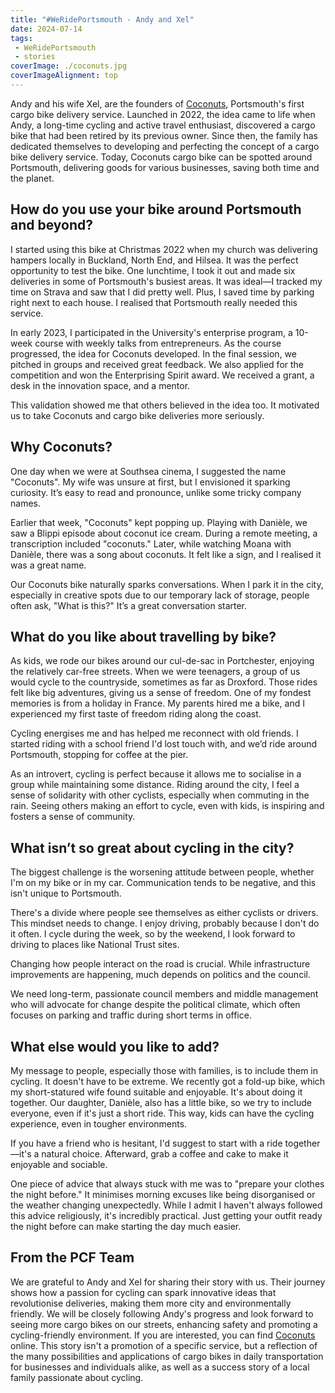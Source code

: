 ```yaml
---
title: "#WeRidePortsmouth - Andy and Xel"
date: 2024-07-14
tags:
 - WeRidePortsmouth
 - stories
coverImage: ./coconuts.jpg
coverImageAlignment: top
---
```


Andy and his wife Xel, are the founders of [Coconuts](http://coconuts.delivery), Portsmouth's first cargo bike delivery service. Launched in 2022, the idea came to life when Andy, a long-time cycling and active travel enthusiast, discovered a cargo bike that had been retired by its previous owner. Since then, the family has dedicated themselves to developing and perfecting the concept of a cargo bike delivery service. Today, Coconuts cargo bike can be spotted around Portsmouth, delivering goods for various businesses, saving both time and the planet.

## How do you use your bike around Portsmouth and beyond?

I started using this bike at Christmas 2022 when my church was delivering hampers locally in Buckland, North End, and Hilsea. It was the perfect opportunity to test the bike. One lunchtime, I took it out and made six deliveries in some of Portsmouth's busiest areas. It was ideal—I tracked my time on Strava and saw that I did pretty well. Plus, I saved time by parking right next to each house. I realised that Portsmouth really needed this service. 

In early 2023, I participated in the University's enterprise program, a 10-week course with weekly talks from entrepreneurs. As the course progressed, the idea for Coconuts developed. In the final session, we pitched in groups and received great feedback. We also applied for the competition and won the Enterprising Spirit award. We received a grant, a desk in the innovation space, and a mentor. 

This validation showed me that others believed in the idea too. It motivated us to take Coconuts and cargo bike deliveries more seriously.

## Why Coconuts?

One day when we were at Southsea cinema, I suggested the name "Coconuts". My wife was unsure at first, but I envisioned it sparking curiosity. It’s easy to read and pronounce, unlike some tricky company names.

Earlier that week, "Coconuts" kept popping up. Playing with Danièle, we saw a Blippi episode about coconut ice cream. During a remote meeting, a transcription included "coconuts." Later, while watching Moana with Danièle, there was a song about coconuts. It felt like a sign, and I realised it was a great name.

Our Coconuts bike naturally sparks conversations. When I park it in the city, especially in creative spots due to our temporary lack of storage, people often ask, "What is this?" It’s a great conversation starter.

## What do you like about travelling by bike?

As kids, we rode our bikes around our cul-de-sac in Portchester, enjoying the relatively car-free streets. When we were teenagers, a group of us would cycle to the countryside, sometimes as far as Droxford. Those rides felt like big adventures, giving us a sense of freedom. One of my fondest memories is from a holiday in France. My parents hired me a bike, and I experienced my first taste of freedom riding along the coast. 

Cycling energises me and has helped me reconnect with old friends. I started riding with a school friend I'd lost touch with, and we’d ride around Portsmouth, stopping for coffee at the pier. 

As an introvert, cycling is perfect because it allows me to socialise in a group while maintaining some distance. Riding around the city, I feel a sense of solidarity with other cyclists, especially when commuting in the rain. Seeing others making an effort to cycle, even with kids, is inspiring and fosters a sense of community.

## What isn’t so great about cycling in the city?

The biggest challenge is the worsening attitude between people, whether I'm on my bike or in my car. Communication tends to be negative, and this isn't unique to Portsmouth.

There's a divide where people see themselves as either cyclists or drivers. This mindset needs to change. I enjoy driving, probably because I don't do it often. I cycle during the week, so by the weekend, I look forward to driving to places like National Trust sites.

Changing how people interact on the road is crucial. While infrastructure improvements are happening, much depends on politics and the council. 

We need long-term, passionate council members and middle management who will advocate for change despite the political climate, which often focuses on parking and traffic during short terms in office.

## What else would you like to add?

My message to people, especially those with families, is to include them in cycling. It doesn't have to be extreme. We recently got a fold-up bike, which my short-statured wife found suitable and enjoyable. It's about doing it together. Our daughter, Danièle, also has a little bike, so we try to include everyone, even if it's just a short ride. This way, kids can have the cycling experience, even in tougher environments.

If you have a friend who is hesitant, I'd suggest to start with a ride together—it's a natural choice. Afterward, grab a coffee and cake to make it enjoyable and sociable.

One piece of advice that always stuck with me was to "prepare your clothes the night before." It minimises morning excuses like being disorganised or the weather changing unexpectedly. While I admit I haven't always followed this advice religiously, it's incredibly practical. Just getting your outfit ready the night before can make starting the day much easier.

## From the PCF Team
We are grateful to Andy and Xel for sharing their story with us. Their journey shows how a passion for cycling can spark innovative ideas that revolutionise deliveries, making them more city and environmentally friendly. We will be closely following Andy's progress and look forward to seeing more cargo bikes on our streets, enhancing safety and promoting a cycling-friendly environment. If you are interested, you can find [Coconuts](http://coconuts.delivery) online. This story isn't a promotion of a specific service, but a reflection of the many possibilities and applications of cargo bikes in daily transportation for businesses and individuals alike, as well as a success story of a local family passionate about cycling.

